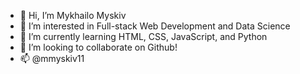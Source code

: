 - 👋 Hi, I’m Mykhailo Myskiv
- 👀 I’m interested in Full-stack Web Development and Data Science
- 🌱 I’m currently learning HTML, CSS, JavaScript, and Python
- 💞️ I’m looking to collaborate on Github!
- 📫 @mmyskiv11

<!---
mmyskiv11/mmyskiv11 is a ✨ special ✨ repository because its `README.md` (this file) appears on your GitHub profile.
You can click the Preview link to take a look at your changes.
--->
